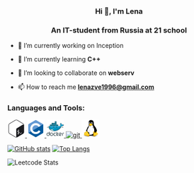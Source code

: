 <h3 align="center">Hi 👋, I'm Lena</h3>
<h3 align="center">An IT-student from Russia at 21 school</h3>

- 🔭 I’m currently working on Inception

- 🌱 I’m currently learning **C++**

- 👯 I’m looking to collaborate on **webserv**

- 📫 How to reach me **lenazve1996@gmail.com**

<h3 align="left">Languages and Tools:</h3>
<p align="left"> <a href="https://www.gnu.org/software/bash/" target="_blank" rel="noreferrer"> <img src="https://github.com/lenazve1996/lenazve1996/blob/main/2.gif" alt="bash" width="40" height="40"/> </a> <a href="https://www.cprogramming.com/" target="_blank" rel="noreferrer"> <img src="https://raw.githubusercontent.com/devicons/devicon/master/icons/c/c-original.svg" alt="c" width="40" height="40"/> </a> <a href="https://www.docker.com/" target="_blank" rel="noreferrer"> <img src="https://raw.githubusercontent.com/devicons/devicon/master/icons/docker/docker-original-wordmark.svg" alt="docker" width="40" height="40"/> </a> <a href="https://git-scm.com/" target="_blank" rel="noreferrer"> <img src="https://www.vectorlogo.zone/logos/git-scm/git-scm-icon.svg" alt="git" width="40" height="40"/> </a> <a href="https://www.linux.org/" target="_blank" rel="noreferrer"> <img src="https://raw.githubusercontent.com/devicons/devicon/master/icons/linux/linux-original.svg" alt="linux" width="40" height="40"/> </a> </p>

[![GitHub stats](https://github-readme-stats.vercel.app/api?username=lenazve1996&show_icons=true&theme=algolia)](https://github.com/lenazve1996/github-readme-stats) [![Top Langs](https://github-readme-stats.vercel.app/api/top-langs/?username=lenazve1996&show_icons=true&theme=algolia)](https://github.com/lenazve1996/github-readme-stats)


![Leetcode Stats](https://leetcard.jacoblin.cool/Elenazvereva?ext=heatmap&theme=dark)
